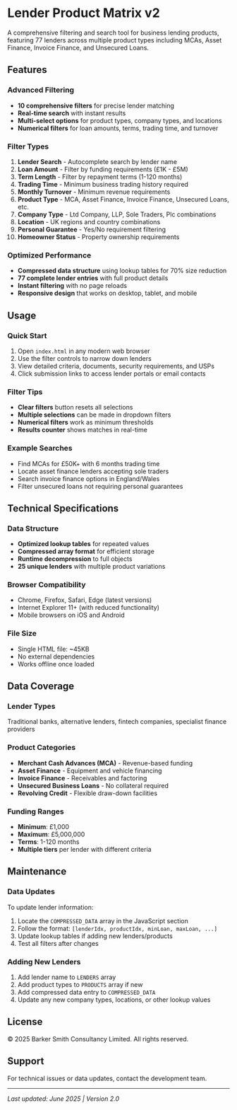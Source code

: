 # Lender Product Matrix v2

A comprehensive filtering and search tool for business lending products, featuring 77 lenders across multiple product types including MCAs, Asset Finance, Invoice Finance, and Unsecured Loans.

## Features

### **Advanced Filtering**
- **10 comprehensive filters** for precise lender matching
- **Real-time search** with instant results
- **Multi-select options** for product types, company types, and locations
- **Numerical filters** for loan amounts, terms, trading time, and turnover

### **Filter Types**
1. **Lender Search** - Autocomplete search by lender name
2. **Loan Amount** - Filter by funding requirements (£1K - £5M)
3. **Term Length** - Filter by repayment terms (1-120 months)
4. **Trading Time** - Minimum business trading history required
5. **Monthly Turnover** - Minimum revenue requirements
6. **Product Type** - MCA, Asset Finance, Invoice Finance, Unsecured Loans, etc.
7. **Company Type** - Ltd Company, LLP, Sole Traders, Plc combinations
8. **Location** - UK regions and country combinations
9. **Personal Guarantee** - Yes/No requirement filtering
10. **Homeowner Status** - Property ownership requirements

### **Optimized Performance**
- **Compressed data structure** using lookup tables for 70% size reduction
- **77 complete lender entries** with full product details
- **Instant filtering** with no page reloads
- **Responsive design** that works on desktop, tablet, and mobile

## Usage

### **Quick Start**
1. Open `index.html` in any modern web browser
2. Use the filter controls to narrow down lenders
3. View detailed criteria, documents, security requirements, and USPs
4. Click submission links to access lender portals or email contacts

### **Filter Tips**
- **Clear filters** button resets all selections
- **Multiple selections** can be made in dropdown filters
- **Numerical filters** work as minimum thresholds
- **Results counter** shows matches in real-time

### **Example Searches**
- Find MCAs for £50K+ with 6 months trading time
- Locate asset finance lenders accepting sole traders
- Search invoice finance options in England/Wales
- Filter unsecured loans not requiring personal guarantees

## Technical Specifications

### **Data Structure**
- **Optimized lookup tables** for repeated values
- **Compressed array format** for efficient storage
- **Runtime decompression** to full objects
- **25 unique lenders** with multiple product variations

### **Browser Compatibility**
- Chrome, Firefox, Safari, Edge (latest versions)
- Internet Explorer 11+ (with reduced functionality)
- Mobile browsers on iOS and Android

### **File Size**
- Single HTML file: ~45KB
- No external dependencies
- Works offline once loaded

## Data Coverage

### **Lender Types**
Traditional banks, alternative lenders, fintech companies, specialist finance providers

### **Product Categories**
- **Merchant Cash Advances (MCA)** - Revenue-based funding
- **Asset Finance** - Equipment and vehicle financing  
- **Invoice Finance** - Receivables and factoring
- **Unsecured Business Loans** - No collateral required
- **Revolving Credit** - Flexible draw-down facilities

### **Funding Ranges**
- **Minimum**: £1,000
- **Maximum**: £5,000,000
- **Terms**: 1-120 months
- **Multiple tiers** per lender with different criteria

## Maintenance

### **Data Updates**
To update lender information:
1. Locate the `COMPRESSED_DATA` array in the JavaScript section
2. Follow the format: `[lenderIdx, productIdx, minLoan, maxLoan, ...]`
3. Update lookup tables if adding new lenders/products
4. Test all filters after changes

### **Adding New Lenders**
1. Add lender name to `LENDERS` array
2. Add product types to `PRODUCTS` array if new
3. Add compressed data entry to `COMPRESSED_DATA`
4. Update any new company types, locations, or other lookup values

## License

© 2025 Barker Smith Consultancy Limited. All rights reserved.

## Support

For technical issues or data updates, contact the development team.

---

*Last updated: June 2025 | Version 2.0*
